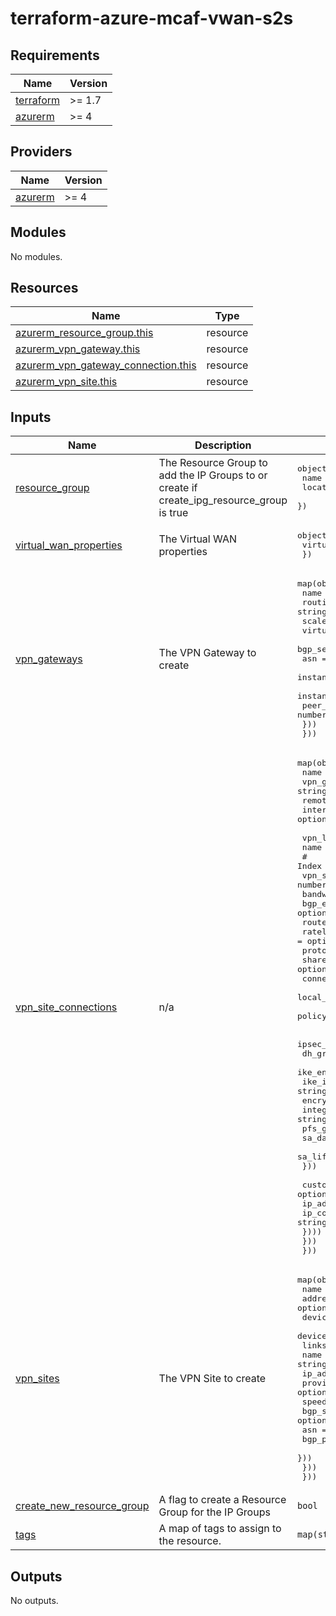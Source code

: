 # terraform-azure-mcaf-vwan-s2s
<!-- BEGIN_TF_DOCS -->
## Requirements

| Name | Version |
|------|---------|
| <a name="requirement_terraform"></a> [terraform](#requirement\_terraform) | >= 1.7 |
| <a name="requirement_azurerm"></a> [azurerm](#requirement\_azurerm) | >= 4 |

## Providers

| Name | Version |
|------|---------|
| <a name="provider_azurerm"></a> [azurerm](#provider\_azurerm) | >= 4 |

## Modules

No modules.

## Resources

| Name | Type |
|------|------|
| [azurerm_resource_group.this](https://registry.terraform.io/providers/hashicorp/azurerm/latest/docs/resources/resource_group) | resource |
| [azurerm_vpn_gateway.this](https://registry.terraform.io/providers/hashicorp/azurerm/latest/docs/resources/vpn_gateway) | resource |
| [azurerm_vpn_gateway_connection.this](https://registry.terraform.io/providers/hashicorp/azurerm/latest/docs/resources/vpn_gateway_connection) | resource |
| [azurerm_vpn_site.this](https://registry.terraform.io/providers/hashicorp/azurerm/latest/docs/resources/vpn_site) | resource |

## Inputs

| Name | Description | Type | Default | Required |
|------|-------------|------|---------|:--------:|
| <a name="input_resource_group"></a> [resource\_group](#input\_resource\_group) | The Resource Group to add the IP Groups to or create if create\_ipg\_resource\_group is true | <pre>object({<br>    name     = string<br>    location = string<br>  })</pre> | n/a | yes |
| <a name="input_virtual_wan_properties"></a> [virtual\_wan\_properties](#input\_virtual\_wan\_properties) | The Virtual WAN properties | <pre>object({<br>    virtual_wan_id = string<br>  })</pre> | n/a | yes |
| <a name="input_vpn_gateways"></a> [vpn\_gateways](#input\_vpn\_gateways) | The VPN Gateway to create | <pre>map(object({<br>    name               = string<br>    routing_preference = string<br>    scale_unit         = number<br>    virtual_hub_id     = string<br>    bgp_settings = optional(object({<br>      asn                            = number<br>      instance_0_bgp_peering_address = optional(string)<br>      instance_1_bgp_peering_address = optional(string)<br>      peer_weight                    = number<br>    }))<br>  }))</pre> | n/a | yes |
| <a name="input_vpn_site_connections"></a> [vpn\_site\_connections](#input\_vpn\_site\_connections) | n/a | <pre>map(object({<br>    name                      = string<br>    vpn_gateway_name          = string<br>    remote_vpn_site_name      = string<br>    internet_security_enabled = optional(bool)<br><br>    vpn_links = list(object({<br>      name = string<br>      # Index of the link on the vpn gateway<br>      vpn_site_link_number                  = number<br>      bandwidth_mbps                        = optional(number)<br>      bgp_enabled                           = optional(bool)<br>      route_weight                          = optional(number)<br>      ratelimit_enabled                     = optional(bool)<br>      protocol                              = optional(string)<br>      shared_key                            = optional(string)<br>      connection_mode                       = optional(string)<br>      local_azure_ip_address_enabled        = optional(bool)<br>      policy_based_traffic_selector_enabled = optional(bool)<br><br>      ipsec_policy = optional(object({<br>        dh_group                 = string<br>        ike_encryption_algorithm = string<br>        ike_integrity_algorithm  = string<br>        encryption_algorithm     = string<br>        integrity_algorithm      = string<br>        pfs_group                = string<br>        sa_data_size_kb          = string<br>        sa_lifetime_sec          = string<br>      }))<br><br>      custom_bgp_address = optional(list(object({<br>        ip_address          = string<br>        ip_configuration_id = string<br>      })))<br>    }))<br>  }))</pre> | n/a | yes |
| <a name="input_vpn_sites"></a> [vpn\_sites](#input\_vpn\_sites) | The VPN Site to create | <pre>map(object({<br>    name          = string<br>    address_cidrs = optional(list(string))<br>    device_model  = optional(string)<br>    device_vendor = optional(string)<br>    links = list(object({<br>      name          = string<br>      ip_address    = optional(string)<br>      provider_name = optional(string)<br>      speed_in_mbps = optional(number)<br>      bgp_settings = optional(object({<br>        asn                 = number<br>        bgp_peering_address = string<br>      }))<br>    }))<br>  }))</pre> | n/a | yes |
| <a name="input_create_new_resource_group"></a> [create\_new\_resource\_group](#input\_create\_new\_resource\_group) | A flag to create a Resource Group for the IP Groups | `bool` | `true` | no |
| <a name="input_tags"></a> [tags](#input\_tags) | A map of tags to assign to the resource. | `map(string)` | `{}` | no |

## Outputs

No outputs.
<!-- END_TF_DOCS -->